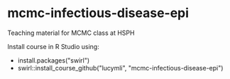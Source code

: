 # mcmc-infectious-disease-epi
Teaching material for MCMC class at HSPH

Install course in R Studio using:

- install.packages("swirl")
- swirl::install_course_github("lucymli", "mcmc-infectious-disease-epi")